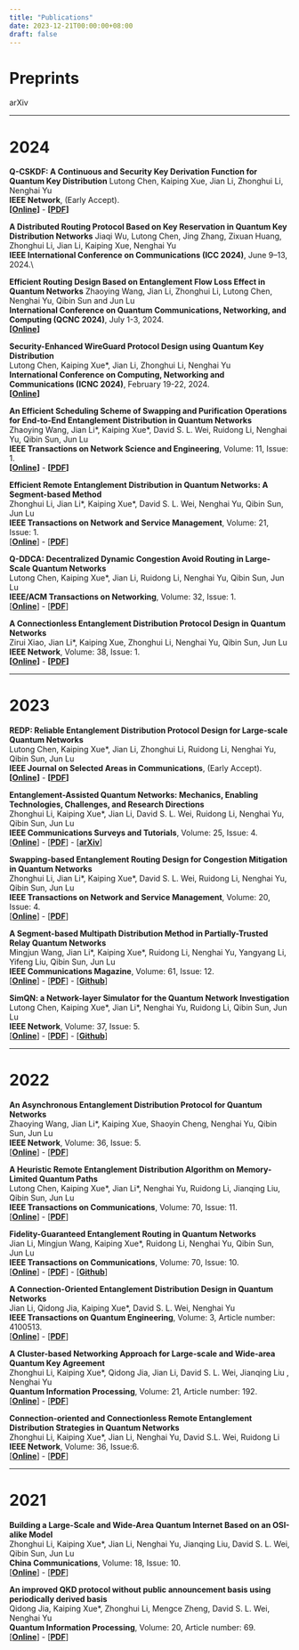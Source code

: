 ```yaml
---
title: "Publications"
date: 2023-12-21T00:00:00+08:00
draft: false
---
```


# Preprints

arXiv

***

# 2024

**Q-CSKDF: A Continuous and Security Key Derivation Function for Quantum Key Distribution**
Lutong Chen, Kaiping Xue, Jian Li, Zhonghui Li, Nenghai Yu\
**IEEE Network**, (Early Accept).\
**[[Online](https://ieeexplore.ieee.org/abstract/document/10517672)]** - **[[PDF](https://ieeexplore.ieee.org/stamp/stamp.jsp?tp=&arnumber=10517672)]**

**A Distributed Routing Protocol Based on Key Reservation in Quantum Key Distribution Networks**
Jiaqi Wu, Lutong Chen, Jing Zhang, Zixuan Huang, Zhonghui Li, Jian Li, Kaiping Xue, Nenghai Yu\
**IEEE International Conference on Communications (ICC 2024)**, June 9–13, 2024.\

**Efficient Routing Design Based on Entanglement Flow Loss Effect in Quantum Networks**
Zhaoying Wang, Jian Li, Zhonghui Li, Lutong Chen, Nenghai Yu, Qibin Sun and Jun Lu\
**International Conference on Quantum Communications, Networking, and Computing (QCNC 2024)**, July 1-3, 2024.\
**[[Online](https://www.ieee-qcnc.org/2024/accepted-papers.php)]**

**Security-Enhanced WireGuard Protocol Design using Quantum Key Distribution**\
Lutong Chen, Kaiping Xue*, Jian Li, Zhonghui Li, Nenghai Yu\
**International Conference on Computing, Networking and Communications (ICNC 2024)**, February 19-22, 2024.\
**[[Online](http://www.conf-icnc.org/2024/papers/p718-chen.pdf)]**

**An Efficient Scheduling Scheme of Swapping and Purification Operations for End-to-End Entanglement Distribution in Quantum Networks**\
Zhaoying Wang, Jian Li*, Kaiping Xue*,  David S. L. Wei, Ruidong Li, Nenghai Yu, Qibin Sun, Jun Lu\
**IEEE Transactions on Network Science and Engineering**, Volume: 11, Issue: 1.\
**[[Online](https://ieeexplore.ieee.org/abstract/document/10194979)]** - **[[PDF](https://ieeexplore.ieee.org/stamp/stamp.jsp?tp=&arnumber=10194979)]**

**Efficient Remote Entanglement Distribution in Quantum Networks: A Segment-based Method**\
Zhonghui Li, Jian Li*, Kaiping Xue*,  David S. L. Wei, Nenghai Yu, Qibin Sun, Jun Lu\
**IEEE Transactions on Network and Service Management**, Volume: 21, Issue: 1.\
[**[Online](https://ieeexplore.ieee.org/abstract/document/10185987)**] - [**[PDF](https://ieeexplore.ieee.org/stamp/stamp.jsp?tp=&arnumber=10185987)**]

**Q-DDCA: Decentralized Dynamic Congestion Avoid Routing in Large-Scale Quantum Networks**\
Lutong Chen, Kaiping Xue*, Jian Li, Ruidong Li, Nenghai Yu, Qibin Sun, Jun Lu\
**IEEE/ACM Transactions on Networking**, Volume: 32, Issue: 1.\
[**[Online](https://ieeexplore.ieee.org/abstract/document/10158747)**] - [**[PDF](https://ieeexplore.ieee.org/stamp/stamp.jsp?tp=&arnumber=10158747)**]

**A Connectionless Entanglement Distribution Protocol Design in Quantum Networks**\
Zirui Xiao, Jian Li*, Kaiping Xue, Zhonghui Li, Nenghai Yu, Qibin Sun, Jun Lu\
**IEEE Network**, Volume: 38, Issue: 1.\
**[[Online](https://ieeexplore.ieee.org/abstract/document/10274626)]** - **[[PDF](https://ieeexplore.ieee.org/stamp/stamp.jsp?tp=&arnumber=10274626)]**

***

# 2023

**REDP: Reliable Entanglement Distribution Protocol Design for Large-scale Quantum Networks**\
Lutong Chen, Kaiping Xue*, Jian Li, Zhonghui Li, Ruidong Li, Nenghai Yu, Qibin Sun, Jun Lu\
**IEEE Journal on Selected Areas in Communications**, (Early Accept).\
**[[Online](https://ieeexplore.ieee.org/abstract/document/10477626)]** - **[[PDF](https://ieeexplore.ieee.org/stamp/stamp.jsp?tp=&arnumber=10477626)]**

**Entanglement-Assisted Quantum Networks: Mechanics, Enabling Technologies, Challenges, and Research Directions**\
Zhonghui Li, Kaiping Xue*, Jian Li, David S. L. Wei, Ruidong Li, Nenghai Yu, Qibin Sun, Jun Lu\
**IEEE Communications Surveys and Tutorials**, Volume: 25, Issue: 4.\
[**[Online](https://ieeexplore.ieee.org/abstract/document/10177948)**] - [**[PDF](https://ieeexplore.ieee.org/stamp/stamp.jsp?tp=&arnumber=10177948)**] - [**[arXiv](https://arxiv.org/pdf/2307.12490.pdf)**]

**Swapping-based Entanglement Routing Design for Congestion Mitigation in Quantum Networks**\
Zhonghui Li, Jian Li*, Kaiping Xue*,  David S. L. Wei, Ruidong Li, Nenghai Yu, Qibin Sun, Jun Lu\
**IEEE Transactions on Network and Service Management**, Volume: 20, Issue: 4.\
[**[Online](https://ieeexplore.ieee.org/abstract/document/10123997)**] - [**[PDF](https://ieeexplore.ieee.org/stamp/stamp.jsp?tp=&arnumber=10123997)**]

**A Segment-based Multipath Distribution Method in Partially-Trusted Relay Quantum Networks**\
Mingjun Wang, Jian Li*, Kaiping Xue*, Ruidong Li, Nenghai Yu, Yangyang Li, Yifeng Liu, Qibin Sun, Jun Lu\
**IEEE Communications Magazine**, Volume: 61, Issue: 12.\
[**[Online](https://ieeexplore.ieee.org/abstract/document/10061626)**] - [**[PDF](https://ieeexplore.ieee.org/stamp/stamp.jsp?tp=&arnumber=10061626)**] - [**[Github](https://github.com/infonetlijian/FGR)**]

**SimQN: a Network-layer Simulator for the Quantum Network Investigation**\
Lutong Chen, Kaiping Xue*, Jian Li*, Nenghai Yu, Ruidong Li, Qibin Sun, Jun Lu\
**IEEE Network**, Volume: 37, Issue: 5.\
[**[Online](https://ieeexplore.ieee.org/abstract/document/10024900/)**] - [**[PDF](https://ieeexplore.ieee.org/stamp/stamp.jsp?tp=&arnumber=10024900)**] - [**[Github](https://github.com/ertuil/SimQN)**]

***

# 2022

**An Asynchronous Entanglement Distribution Protocol for Quantum Networks**\
Zhaoying Wang, Jian Li*, Kaiping Xue, Shaoyin Cheng, Nenghai Yu, Qibin Sun, Jun Lu\
**IEEE Network**, Volume: 36, Issue: 5.\
[**[Online](https://ieeexplore.ieee.org/abstract/document/9963998)**] - [**[PDF](https://ieeexplore.ieee.org/stamp/stamp.jsp?tp=&arnumber=9963998)**]

**A Heuristic Remote Entanglement Distribution Algorithm on Memory-Limited Quantum Paths**\
Lutong Chen, Kaiping Xue*, Jian Li*, Nenghai Yu, Ruidong Li, Jianqing Liu, Qibin Sun, Jun Lu\
**IEEE Transactions on Communications**, Volume: 70, Issue: 11.\
[**[Online](https://ieeexplore.ieee.org/abstract/document/9885237)**] - [**[PDF](https://ieeexplore.ieee.org/stamp/stamp.jsp?tp=&arnumber=9885237)**]

**Fidelity-Guaranteed Entanglement Routing in Quantum Networks**\
Jian Li, Mingjun Wang, Kaiping Xue*, Ruidong Li, Nenghai Yu, Qibin Sun, Jun Lu\
**IEEE Transactions on Communications**, Volume: 70, Issue: 10.\
[**[Online](https://ieeexplore.ieee.org/abstract/document/9862987)**] - [**[PDF](https://ieeexplore.ieee.org/stamp/stamp.jsp?tp=&arnumber=9862987)**] - [**[Github](https://github.com/infonetlijian/Fidelity-Guaranteed-Entanglement-Routing)**]

**A Connection-Oriented Entanglement Distribution Design in Quantum Networks**\
Jian Li, Qidong Jia, Kaiping Xue*, David S. L. Wei, Nenghai Yu\
**IEEE Transactions on Quantum Engineering**, Volume: 3, Article number: 4100513.\
[**[Online](https://ieeexplore.ieee.org/abstract/document/9779492)**] - [**[PDF](https://ieeexplore.ieee.org/stamp/stamp.jsp?tp=&arnumber=9779492)**]

**A Cluster-based Networking Approach for Large-scale and Wide-area Quantum Key Agreement**\
Zhonghui Li, Kaiping Xue*, Qidong Jia, Jian Li, David S. L. Wei, Jianqing Liu , Nenghai Yu\
**Quantum Information Processing**, Volume: 21, Article number: 192.\
[**[Online](https://link.springer.com/article/10.1007/s11128-022-03528-3)**] - [**[PDF](https://link.springer.com/content/pdf/10.1007/s11128-022-03528-3.pdf?pdf=button)**]

**Connection-oriented and Connectionless Remote Entanglement Distribution Strategies in Quantum Networks**\
Zhonghui Li, Kaiping Xue*, Jian Li, Nenghai Yu, David S.L. Wei, Ruidong Li\
**IEEE Network**, Volume: 36, Issue:6.\
[**[Online](https://ieeexplore.ieee.org/abstract/document/9839638)**] - [**[PDF](https://ieeexplore.ieee.org/stamp/stamp.jsp?tp=&arnumber=9839638)**]

***

# 2021
**Building a Large-Scale and Wide-Area Quantum Internet Based on an OSI-alike Model**\
Zhonghui Li, Kaiping Xue*, Jian Li, Nenghai Yu, Jianqing Liu, David S. L. Wei, Qibin Sun, Jun Lu\
**China Communications**, Volume: 18, Issue: 10.\
[**[Online](https://ieeexplore.ieee.org/abstract/document/9597613)**] - [**[PDF](https://ieeexplore.ieee.org/stamp/stamp.jsp?tp=&arnumber=9597613)**]

**An improved QKD protocol without public announcement basis using periodically derived basis**\
Qidong Jia, Kaiping Xue*, Zhonghui Li, Mengce Zheng, David S. L. Wei, Nenghai Yu\
**Quantum Information Processing**, Volume: 20, Article number: 69.\
[**[Online](https://link.springer.com/article/10.1007/s11128-021-03000-8)**] - [**[PDF](https://link.springer.com/content/pdf/10.1007/s11128-021-03000-8.pdf?pdf=button)**]
